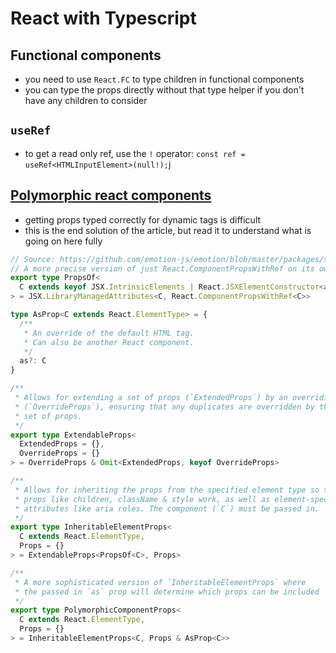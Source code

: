 # React with Typescript

## Functional components

- you need to use `React.FC` to type children in functional components
- you can type the props directly without that type helper if you don't have any children to consider

## `useRef`

- to get a read only ref, use the `!` operator: `const ref = useRef<HTMLInputElement>(null!);`j

## [Polymorphic react components](https://www.benmvp.com/blog/polymorphic-react-components-typescript/)

- getting props typed correctly for dynamic tags is difficult
- this is the end solution of the article, but read it to understand what is going on here fully

```ts
// Source: https://github.com/emotion-js/emotion/blob/master/packages/styled-base/types/helper.d.ts
// A more precise version of just React.ComponentPropsWithRef on its own
export type PropsOf<
  C extends keyof JSX.IntrinsicElements | React.JSXElementConstructor<any>
> = JSX.LibraryManagedAttributes<C, React.ComponentPropsWithRef<C>>

type AsProp<C extends React.ElementType> = {
  /**
   * An override of the default HTML tag.
   * Can also be another React component.
   */
  as?: C
}

/**
 * Allows for extending a set of props (`ExtendedProps`) by an overriding set of props
 * (`OverrideProps`), ensuring that any duplicates are overridden by the overriding
 * set of props.
 */
export type ExtendableProps<
  ExtendedProps = {},
  OverrideProps = {}
> = OverrideProps & Omit<ExtendedProps, keyof OverrideProps>

/**
 * Allows for inheriting the props from the specified element type so that
 * props like children, className & style work, as well as element-specific
 * attributes like aria roles. The component (`C`) must be passed in.
 */
export type InheritableElementProps<
  C extends React.ElementType,
  Props = {}
> = ExtendableProps<PropsOf<C>, Props>

/**
 * A more sophisticated version of `InheritableElementProps` where
 * the passed in `as` prop will determine which props can be included
 */
export type PolymorphicComponentProps<
  C extends React.ElementType,
  Props = {}
> = InheritableElementProps<C, Props & AsProp<C>>
```
